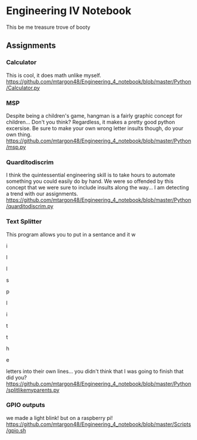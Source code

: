 # Engineering IV Notebook
This be me treasure trove of booty
## Assignments
### Calculator
This is cool, it does math unlike myself.
https://github.com/mtargon48/Engineering_4_notebook/blob/master/Python/Calculator.py
### MSP
Despite being a children's game, hangman is a fairly graphic concept for children... Don't you think?  Regardless, it makes a pretty good python excersise.  Be sure to make your own wrong letter insults though, do your own thing.
https://github.com/mtargon48/Engineering_4_notebook/blob/master/Python/msp.py
### Quarditodiscrim
I think the quintessential engineering skill is to take hours to automate something you could easily do by hand.  We were so offended by this concept that we were sure to include insults along the way... I am detecting a trend with our assignments.
https://github.com/mtargon48/Engineering_4_notebook/blob/master/Python/quarditodiscrim.py
### Text Splitter
This program allows you to put in a sentance and it
w

i

l

l


s

p

l

i

t


t

h

e

letters into their own lines... you didn't think that I was going to finish that did you?
https://github.com/mtargon48/Engineering_4_notebook/blob/master/Python/splitlikemyparents.py
### GPIO outputs
we made a light blink! but on a raspberry pi!
https://github.com/mtargon48/Engineering_4_notebook/blob/master/Scripts/gpio.sh
